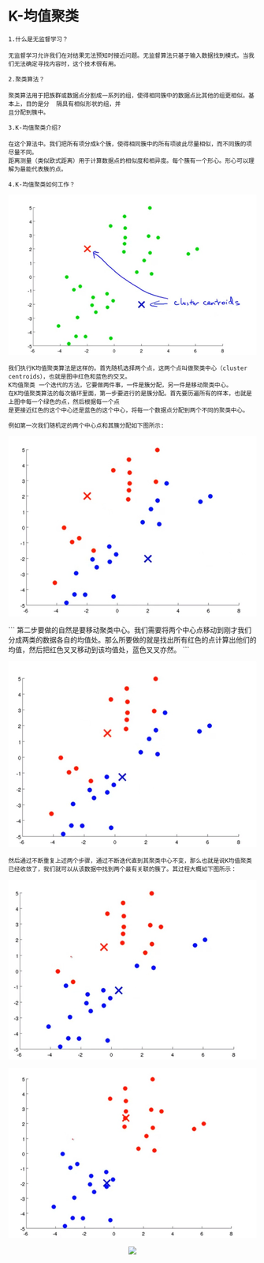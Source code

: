 # K-均值聚类
```
1.什么是无监督学习？  
  
无监督学习允许我们在对结果无法预知时接近问题。无监督算法只基于输入数据找到模式。当我们无法确定寻找内容时，这个技术很有用。
```
```
2.聚类算法？  

聚类算法用于把族群或数据点分割成一系列的组，使得相同簇中的数据点比其他的组更相似。基本上，目的是分  隔具有相似形状的组，并  
且分配到簇中。  
```
```
3.K-均值聚类介绍?

在这个算法中。我们把所有项分成k个簇，使得相同簇中的所有项彼此尽量相似，而不同簇的项尽量不同。  
距离测量（类似欧式距离）用于计算数据点的相似度和相异度。每个簇有一个形心。形心可以理解为最能代表簇的点。
```
```
4.K-均值聚类如何工作？
```
<p align="center">
  <img src="https://github.com/yunhao1996/100-Days-ML-Learning-logs/blob/master/Day-43%2C44/pictures/1.jpg">
</p> 

```
我们执行K均值聚类算法是这样的。首先随机选择两个点，这两个点叫做聚类中心（cluster centroids），也就是图中红色和蓝色的交叉。  
K均值聚类 一个迭代的方法，它要做两件事，一件是簇分配，另一件是移动聚类中心。
在K均值聚类算法的每次循环里面，第一步要进行的是簇分配。首先要历遍所有的样本，也就是上图中每一个绿色的点，然后根据每一个点  
是更接近红色的这个中心还是蓝色的这个中心，将每一个数据点分配到两个不同的聚类中心。
```

```
例如第一次我们随机定的两个中心点和其簇分配如下图所示:
```
<p align="center">
  <img src="https://github.com/yunhao1996/100-Days-ML-Learning-logs/blob/master/Day-43%2C44/pictures/2.jpg">
</p> 
```
第二步要做的自然是要移动聚类中心。我们需要将两个中心点移动到刚才我们分成两类的数据各自的均值处。那么所要做的就是找出所有红色的点计算出他们的均值，然后把红色叉叉移动到该均值处，蓝色叉叉亦然。
```

<p align="center">
  <img src="https://github.com/yunhao1996/100-Days-ML-Learning-logs/blob/master/Day-43%2C44/pictures/3.jpg">
</p> 

```
然后通过不断重复上述两个步骤，通过不断迭代直到其聚类中心不变，那么也就是说K均值聚类已经收敛了，我们就可以从该数据中找到两个最有关联的簇了。其过程大概如下图所示：
```
<p align="center">
  <img src="https://github.com/yunhao1996/100-Days-ML-Learning-logs/blob/master/Day-43%2C44/pictures/4.jpg">
</p> 

<p align="center">
  <img src="https://github.com/yunhao1996/100-Days-ML-Learning-logs/blob/master/Day-43%2C44/pictures/5.jpg">
</p> 

<p align="center">
  <img src="https://github.com/yunhao1996/100-Days-ML-Learning-logs/blob/master/Day-43%2C44/pictures/6.jpgg">
</p> 

